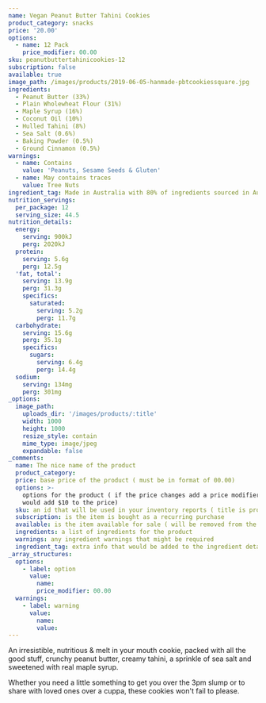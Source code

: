 ```yaml
---
name: Vegan Peanut Butter Tahini Cookies
product_category: snacks
price: '20.00'
options:
  - name: 12 Pack
    price_modifier: 00.00
sku: peanutbuttertahinicookies-12
subscription: false
available: true
image_path: /images/products/2019-06-05-hanmade-pbtcookiessquare.jpg
ingredients:
  - Peanut Butter (33%)
  - Plain Wholewheat Flour (31%)
  - Maple Syrup (16%)
  - Coconut Oil (10%)
  - Hulled Tahini (8%)
  - Sea Salt (0.6%)
  - Baking Powder (0.5%)
  - Ground Cinnamon (0.5%)
warnings:
  - name: Contains
    value: 'Peanuts, Sesame Seeds & Gluten'
  - name: May contains traces
    value: Tree Nuts
ingredient_tag: Made in Australia with 80% of ingredients sourced in Australia
nutrition_servings:
  per_package: 12
  serving_size: 44.5
nutrition_details:
  energy:
    serving: 900kJ
    perg: 2020kJ
  protein:
    serving: 5.6g
    perg: 12.5g
  'fat, total':
    serving: 13.9g
    perg: 31.3g
    specifics:
      saturated:
        serving: 5.2g
        perg: 11.7g
  carbohydrate:
    serving: 15.6g
    perg: 35.1g
    specifics:
      sugars:
        serving: 6.4g
        perg: 14.4g
  sodium:
    serving: 134mg
    perg: 301mg
_options:
  image_path:
    uploads_dir: '/images/products/:title'
    width: 1000
    height: 1000
    resize_style: contain
    mime_type: image/jpeg
    expandable: false
_comments:
  name: The nice name of the product
  product_category:
  price: base price of the product ( must be in format of 00.00)
  options: >-
    options for the product ( if the price changes add a price modifier +10.00
    would add $10 to the price)
  sku: an id that will be used in your inventory reports ( title is probably good )
  subscription: is the item is bought as a recurring purchase
  available: is the item available for sale ( will be removed from the site )
  ingredients: a list of ingredients for the product
  warnings: any ingredient warnings that might be required
  ingredient_tag: extra info that would be added to the ingredient details
_array_structures:
  options:
    - label: option
      value:
        name:
        price_modifier: 00.00
  warnings:
    - label: warning
      value:
        name:
        value:
---
```


An irresistible, nutritious & melt in your mouth cookie, packed with all the good stuff, crunchy peanut butter, creamy tahini, a sprinkle of sea salt and sweetened with real maple syrup.&nbsp;

Whether you need a little something to get you over the 3pm slump or to share with loved ones over a cuppa, these cookies won't fail to please.&nbsp;